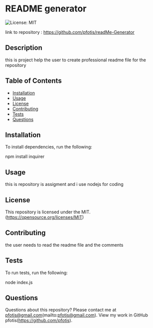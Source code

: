 # README generator

![License: MIT](https://img.shields.io/badge/License-MIT-yellow.svg)

link to repository : https://github.com/pfotis/readMe-Generator

## Description

this is project help the user to create professional readme file for the repository

## Table of Contents

* [Installation](#installation)
* [Usage](#usage)
* [License](#license)
* [Contributing](#contributing)
* [Tests](#tests)
* [Questions](#questions)

## Installation

To install dependencies, run the following:

npm install inquirer


## Usage

this is repository is assigment and i use nodejs for coding

## License

This repository is licensed under the MIT.
(https://opensource.org/licenses/MIT)

## Contributing

the user needs to read the readme file and the comments

## Tests

To run tests, run the following:

node index.js

## Questions

Questions about this repository? Please contact me at pfotis@gmail.com(mailto:pfotis@gmail.com).
View my work in GitHub pfotis(https://github.com/pfotis).
  